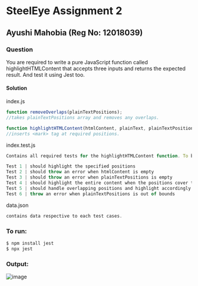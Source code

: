 
# SteelEye Assignment 2
## Ayushi Mahobia (Reg No: 12018039)
### Question 
You are required to write a pure JavaScript function called highlightHTMLContent that accepts three inputs and returns the expected result.
And test it using Jest too.
#### Solution

index.js
```javascript
function removeOverlaps(plainTextPositions);
//takes plainTextPositions array and removes any overlaps.

function highlightHTMLContent(htmlContent, plainText, plainTextPositions);
//inserts <mark> tag at required positions.
```

index.test.js
```javascript
Contains all required tests for the highlightHTMLContent function. To be more specific it has 6 unique tests to check the funcitonality of code in different scenarios.

Test 1 | should highlight the specified positions
Test 2 | should throw an error when htmlContent is empty
Test 3 | should throw an error when plainTextPositions is empty
Test 4 | should highlight the entire content when the positions cover the entire text
Test 5 | should handle overlapping positions and highlight accordingly
Test 6 | throw an error when plainTextPositions is out of bounds
```

data.json
```javascript
contains data respective to each test cases.
```

### To run:
```bash
$ npm install jest
$ npx jest
```


### Output:
![image](https://github.com/ayushimahobia/Steeleye_Assignment2/assets/98510312/ed181c5a-6f4d-44a8-8f53-a01ff0a9e2f6)



